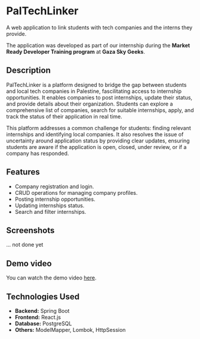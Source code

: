 # PalTechLinker
A web application to link students with tech companies and the interns they provide.

The application was developed as part of our internship during the **Market Ready Developer Training program** at **Gaza Sky Geeks**.

## Description
PalTechLinker is a platform designed to bridge the gap between students and local tech companies in Palestine, fascilitating access to internship opportunities. It enables companies to post internships, update their status, and provide details about their organization. Students can explore a comprehensive list of companies, search for suitable internships, apply, and track the status of their application in real time.

This platform addresses a common challenge for students: finding relevant internships and identifying local companies. It also resolves the issue of uncertainty around application status by providing clear updates, ensuring students are aware if the application is open, closed, under review, or if a company has responded.

## Features
- Company registration and login.
- CRUD operations for managing company profiles.
- Posting internship opportunities.
- Updating internships status.
- Search and filter internships.

## Screenshots
... not done yet

## Demo video
You can watch the demo video [here](https://drive.google.com/file/d/1mDRerdW4Z5a5yhVM9JF3crIoPR5fj1b1/view).

## Technologies Used
- **Backend:** Spring Boot
- **Frontend:** React.js
- **Database:** PostgreSQL
- **Others:** ModelMapper, Lombok, HttpSession
